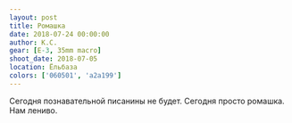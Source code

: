 ```yaml
---
layout: post
title: Ромашка
date: 2018-07-24 00:00:00
author: К.С.
gear: [E-3, 35mm macro]
shoot_date: 2018-07-05
location: Ёльбаза
colors: ['060501', 'a2a199']
---
```

Сегодня познавательной писанины не будет. Сегодня просто ромашка. Нам лениво.
